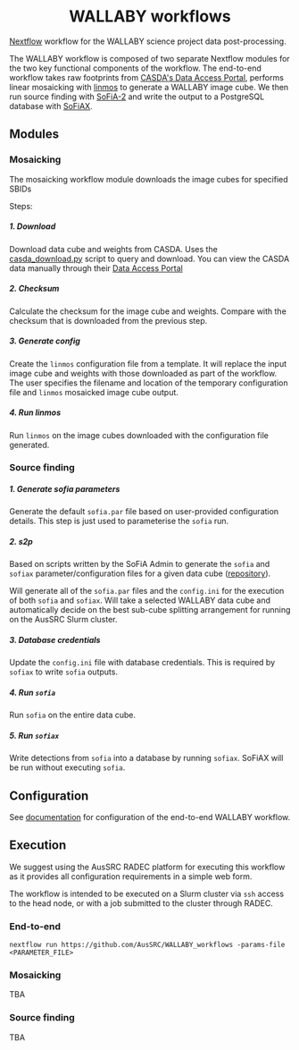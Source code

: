 <h1 align="center">WALLABY workflows</h1>

[Nextflow](https://www.nextflow.io/) workflow for the WALLABY science project data post-processing.

The WALLABY workflow is composed of two separate Nextflow modules for the two key functional components of the workflow. The end-to-end workflow takes raw footprints from [CASDA's Data Access Portal](https://data.csiro.au/collections/domain/casdaObservation/search/), performs linear mosaicking with [linmos](https://www.atnf.csiro.au/computing/software/askapsoft/sdp/docs/current/calim/linmos.html) to generate a WALLABY image cube. We then run source finding with [SoFiA-2](https://github.com/SoFiA-Admin/SoFiA-2) and write the output to a PostgreSQL database with [SoFiAX](https://github.com/AusSRC/SoFiAX).

## Modules

### Mosaicking

The mosaicking workflow module downloads the image cubes for specified SBIDs 

Steps:

##### 1. Download

Download data cube and weights from CASDA. Uses the [casda_download.py](mosaicking/scripts/casda_download.py) script to query and download. You can view the CASDA data manually through their [Data Access Portal](https://data.csiro.au/collections/domain/casdaObservation/search/)

##### 2. Checksum

Calculate the checksum for the image cube and weights. Compare with the checksum that is downloaded from the previous step.

##### 3. Generate config

Create the `linmos` configuration file from a template. It will replace the input image cube and weights with those downloaded as part of the workflow. The user specifies the filename and location of the temporary configuration file and `linmos` mosaicked image cube output.

##### 4. Run linmos
Run `linmos` on the image cubes downloaded with the configuration file generated.

### Source finding

##### 1. Generate sofia parameters

Generate the default `sofia.par` file based on user-provided configuration details. This step is just used to parameterise the `sofia` run.

##### 2. s2p

Based on scripts written by the SoFiA Admin to generate the `sofia` and `sofiax` parameter/configuration files for a given data cube ([repository](https://github.com/SoFiA-Admin/s2p_setup)).

Will generate all of the `sofia.par` files and the `config.ini` for the execution of both `sofia` and `sofiax`. Will take a selected WALLABY data cube and automatically decide on the best sub-cube splitting arrangement for running on the AusSRC Slurm cluster.

##### 3. Database credentials

Update the `config.ini` file with database credentials. This is required by `sofiax` to write `sofia` outputs.

##### 4. Run `sofia`

Run `sofia` on the entire data cube. 

##### 5. Run `sofiax`

Write detections from `sofia` into a database by running `sofiax`. SoFiAX will be run without executing `sofia`.

## Configuration

See [documentation](https://aussrc.github.io/WALLABY_workflows/) for configuration of the end-to-end WALLABY workflow.

## Execution

We suggest using the AusSRC RADEC platform for executing this workflow as it provides all configuration requirements in a simple web form. 

The workflow is intended to be executed on a Slurm cluster via `ssh` access to the head node, or with a job submitted to the cluster through RADEC. 

### End-to-end

```
nextflow run https://github.com/AusSRC/WALLABY_workflows -params-file <PARAMETER_FILE>
```

### Mosaicking

TBA

### Source finding

TBA

